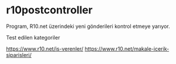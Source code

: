 # r10postcontroller


Program, R10.net üzerindeki yeni gönderileri kontrol etmeye yarıyor.

Test edilen kategoriler

https://www.r10.net/is-verenler/
https://www.r10.net/makale-icerik-siparisleri/
